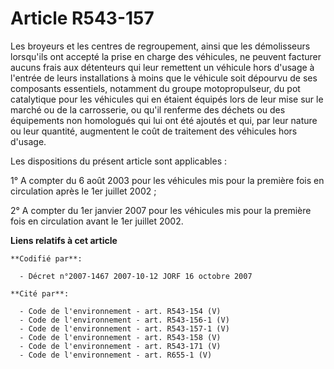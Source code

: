 # Article R543-157

Les broyeurs et les centres de regroupement, ainsi que les démolisseurs lorsqu'ils ont accepté la prise en charge des
véhicules, ne peuvent facturer aucuns frais aux détenteurs qui leur remettent un véhicule hors d'usage à l'entrée de leurs
installations à moins que le véhicule soit dépourvu de ses composants essentiels, notamment du groupe motopropulseur, du pot
catalytique pour les véhicules qui en étaient équipés lors de leur mise sur le marché ou de la carrosserie, ou qu'il renferme
des déchets ou des équipements non homologués qui lui ont été ajoutés et qui, par leur nature ou leur quantité, augmentent le
coût de traitement des véhicules hors d'usage.

Les dispositions du présent article sont applicables :

1° A compter du 6 août 2003 pour les véhicules mis pour la première fois en circulation après le 1er juillet 2002 ;

2° A compter du 1er janvier 2007 pour les véhicules mis pour la première fois en circulation avant le 1er juillet 2002.

**Liens relatifs à cet article**

	**Codifié par**:

	  - Décret n°2007-1467 2007-10-12 JORF 16 octobre 2007

	**Cité par**:

	  - Code de l'environnement - art. R543-154 (V)
	  - Code de l'environnement - art. R543-156-1 (V)
	  - Code de l'environnement - art. R543-157-1 (V)
	  - Code de l'environnement - art. R543-158 (V)
	  - Code de l'environnement - art. R543-171 (V)
	  - Code de l'environnement - art. R655-1 (V)
